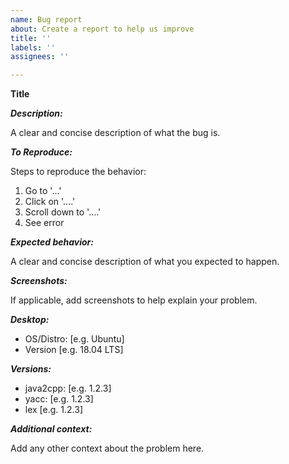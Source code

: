 ```yaml
---
name: Bug report
about: Create a report to help us improve
title: ''
labels: ''
assignees: ''

---
```

**Title**

**_Description:_**

A clear and concise description of what the bug is.

**_To Reproduce:_**

Steps to reproduce the behavior:
1. Go to '...'
2. Click on '....'
3. Scroll down to '....'
4. See error

**_Expected behavior:_**

A clear and concise description of what you expected to happen.

**_Screenshots:_**

If applicable, add screenshots to help explain your problem.

**_Desktop:_**
 - OS/Distro: [e.g. Ubuntu]
 - Version [e.g. 18.04 LTS]

**_Versions:_**
 - java2cpp: [e.g. 1.2.3]
 - yacc: [e.g. 1.2.3]
 - lex [e.g. 1.2.3]

**_Additional context:_**

Add any other context about the problem here.
